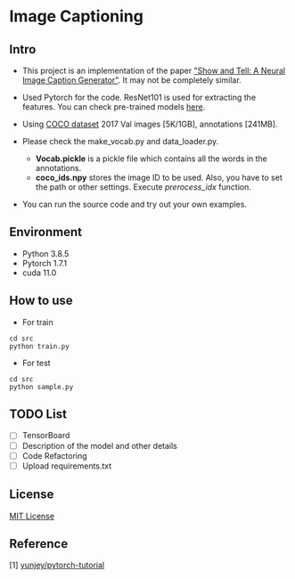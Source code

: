# Image Captioning

## Intro

- This project is an implementation of the paper ["Show and Tell: A Neural Image Caption Generator"](https://arxiv.org/abs/1411.4555). It may not be completely similar.

- Used Pytorch for the code. ResNet101 is used for extracting the features. You can check pre-trained models [here](https://github.com/pytorch/vision/tree/master/torchvision/models).

- Using [COCO dataset](https://cocodataset.org/#home) 2017 Val images [5K/1GB], annotations [241MB].

- Please check the make_vocab.py and data_loader.py. 
  - **Vocab.pickle** is a pickle file which contains all the words in the annotations. 
  - **coco_ids.npy** stores the image ID to be used. Also, you have to set the path or other settings. Execute *prerocess_idx* function.

- You can run the source code and try out your own examples. 

## Environment

- Python 3.8.5
- Pytorch 1.7.1
- cuda 11.0

## How to use
- For train

```
cd src
python train.py
```

- For test

```
cd src
python sample.py
```

## TODO List
- [ ] TensorBoard
- [ ] Description of the model and other details
- [ ] Code Refactoring
- [ ] Upload requirements.txt

## License
[MIT License](https://opensource.org/licenses/MIT)

## Reference
[1] [yunjey/pytorch-tutorial](https://github.com/yunjey/pytorch-tutorial)

